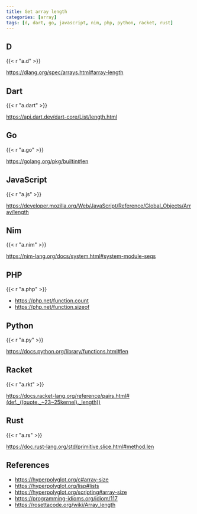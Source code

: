 ```yaml
---
title: Get array length
categories: [array]
tags: [d, dart, go, javascript, nim, php, python, racket, rust]
---
```


## D

{{< r "a.d" >}}

<https://dlang.org/spec/arrays.html#array-length>

## Dart

{{< r "a.dart" >}}

<https://api.dart.dev/dart-core/List/length.html>

## Go

{{< r "a.go" >}}

<https://golang.org/pkg/builtin#len>

## JavaScript

{{< r "a.js" >}}

<https://developer.mozilla.org/Web/JavaScript/Reference/Global_Objects/Array/length>

## Nim

{{< r "a.nim" >}}

<https://nim-lang.org/docs/system.html#system-module-seqs>

## PHP

{{< r "a.php" >}}

- <https://php.net/function.count>
- <https://php.net/function.sizeof>

## Python

{{< r "a.py" >}}

<https://docs.python.org/library/functions.html#len>

## Racket

{{< r "a.rkt" >}}

<https://docs.racket-lang.org/reference/pairs.html#(def._((quote._~23~25kernel)._length))>

## Rust

{{< r "a.rs" >}}

<https://doc.rust-lang.org/std/primitive.slice.html#method.len>

## References

- <https://hyperpolyglot.org/c#array-size>
- <https://hyperpolyglot.org/lisp#lists>
- <https://hyperpolyglot.org/scripting#array-size>
- <https://programming-idioms.org/idiom/117>
- <https://rosettacode.org/wiki/Array_length>
